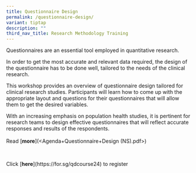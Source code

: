 ```yaml
---
title: Questionnaire Design
permalink: /questionnaire-design/
variant: tiptap
description: ""
third_nav_title: Research Methodology Training
---
```

<p>Questionnaires are an essential tool employed in quantitative research.</p>
<p>In order to get the most accurate and relevant data required, the design
of the questionnaire has to be done well, tailored to the needs of the
clinical research.</p>
<p>This workshop provides an overview of questionnaire design tailored for
clinical research studies. Participants will learn how to come up with
the appropriate layout and questions for their questionnaires that will
allow them to get the desired variables.</p>
<p>With an increasing emphasis on population health studies, it is pertinent
for research teams to design effective questionnaires that will reflect
accurate responses and results of the respondents.
<br>
<br>Read&nbsp;[<strong>more</strong>](&lt;Agenda+Questionnaire+Design (NS).pdf&gt;)</p>
<p>&nbsp;</p>
<p>Click&nbsp;[<strong>here</strong>](<a rel="noopener noreferrer nofollow" target="_blank">https://for.sg/qdcourse24</a>)
to register</p>